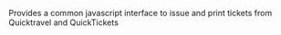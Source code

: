 Provides a common javascript interface to issue and print tickets from Quicktravel and QuickTickets
